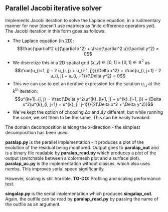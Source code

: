 ## Parallel Jacobi iterative solver

Implements Jacobi iteration to solve the Laplace equation, in a rudimentary manner for now (doesn't use matrices as finite difference operators *yet*). The Jacobi iteration in this form goes as follows:
 - The Laplace equation (in 2D):
     $$\frac{\partial^2 u}{\partial x^2} + \frac{\partial^2 u}{\partial y^2} = 0$$
 - We discretize this in a 2D spatial grid $(x, y) \in [0, 1] \times [0, 1] \in \mathbb{R}^2$ as
     $$\frac{u_{i+1, j} - 2 u_{i, j} + u_{i-1, j}}{\Delta x^2} + \frac{u_{i, j+1} - 2 u_{i, j} + u_{i, j-1}}{\Delta y^2} = 0$$
 - This we can use to get an iterative expression for the solution $u_{i, j}$ at the $k^{th}$ iteration:
     $$u^{k+1}_{i, j} = \frac{\Delta y^2(u^{k}_{i+1, j} + u^{k}_{i-1, j}) + \Delta x^2(u^{k}_{i, j+1} + u^{k}_{i, j-1})}{2(\Delta x^2 + \Delta y^2)}$$
 - We've kept the option of choosing $\Delta x$ and $\Delta y$ different, but while running the code, we set them to be the same. This can be easily tweaked.

The domain decomposition is along the x-direction - the simplest decomposition has been used.

**paralap.py** is the parallel implementation - it produces a plot of the evolution of the residual being monitored. Output goes to **paralap_out** and is a binary file readable by **paralap_read.py** which produces a plot of the output (switchable between a colormesh plot and a surface plot).
**paralap_uc.py** is the implementation without classes, which also uses numba. This improves serial speed significantly.

However, scaling is still horrible.
**TO-DO:** Profiling and scaling performance test.

**singalap.py** is the serial implementation which produces **singalap_out**. Again, the outfile can be read by **paralap_read.py** by passing the name of the outfile as an argument.
